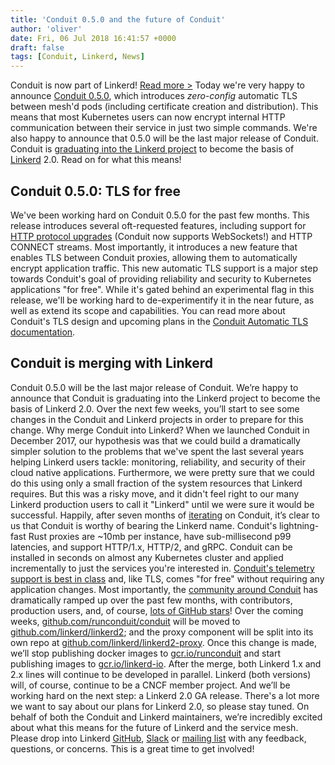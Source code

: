 ```yaml
---
title: 'Conduit 0.5.0 and the future of Conduit'
author: 'oliver'
date: Fri, 06 Jul 2018 16:41:57 +0000
draft: false
tags: [Conduit, Linkerd, News]
---
```


Conduit is now part of Linkerd! [Read more >](/2018/07/06/conduit-0-5-and-the-future/ 'Conduit is now part of Linkerd announcement') Today we're very happy to announce [Conduit 0.5.0](https://github.com/runconduit/conduit/releases/tag/v0.5.0), which introduces _zero-config_ automatic TLS between mesh'd pods (including certificate creation and distribution). This means that most Kubernetes users can now encrypt internal HTTP communication between their service in just two simple commands. We're also happy to announce that 0.5.0 will be the last major release of Conduit. Conduit is [graduating into the Linkerd project](https://github.com/linkerd/linkerd/issues/2018) to become the basis of [Linkerd](http://linkerd.io) 2.0. Read on for what this means!

## Conduit 0.5.0: TLS for free

We've been working hard on Conduit 0.5.0 for the past few months. This release introduces several oft-requested features, including support for [HTTP protocol upgrades](https://developer.mozilla.org/en-US/docs/Web/HTTP/Protocol_upgrade_mechanism) (Conduit now supports WebSockets!) and HTTP CONNECT streams. Most importantly, it introduces a new feature that enables TLS between Conduit proxies, allowing them to automatically encrypt application traffic. This new automatic TLS support is a major step towards Conduit's goal of providing reliability and security to Kubernetes applications "for free". While it's gated behind an experimental flag in this release, we'll be working hard to de-experimentify it in the near future, as well as extend its scope and capabilities. You can read more about Conduit's TLS design and upcoming plans in the [Conduit Automatic TLS documentation](https://conduit.io/automatic-tls/).

## Conduit is merging with Linkerd

Conduit 0.5.0 will be the last major release of Conduit. We’re happy to announce that Conduit is graduating into the Linkerd project to become the basis of Linkerd 2.0. Over the next few weeks, you’ll start to see some changes in the Conduit and Linkerd projects in order to prepare for this change. Why merge Conduit into Linkerd? When we launched Conduit in December 2017, our hypothesis was that we could build a dramatically simpler solution to the problems that we've spent the last several years helping Linkerd users tackle: monitoring, reliability, and security of their cloud native applications. Furthermore, we were pretty sure that we could do this using only a small fraction of the system resources that Linkerd requires. But this was a risky move, and it didn't feel right to our many Linkerd production users to call it "Linkerd" until we were sure it would be successful. Happily, after seven months of [iterating](https://blog.buoyant.io/2018/05/17/prometheus-the-right-way-lessons-learned-evolving-conduits-prometheus-integration/) on Conduit, it’s clear to us that Conduit is worthy of bearing the Linkerd name. Conduit's lightning-fast Rust proxies are ~10mb per instance, have sub-millisecond p99 latencies, and support HTTP/1.x, HTTP/2, and gRPC. Conduit can be installed in seconds on almost any Kubernetes cluster and applied incrementally to just the services you're interested in. [Conduit's telemetry support is best in class](https://blog.conduit.io/2018/04/20/conduit-0-4-0-wheres-my-traffic/) and, like TLS, comes "for free" without requiring any application changes. Most importantly, the [community around Conduit](https://github.com/runconduit/conduit/graphs/contributors) has dramatically ramped up over the past few months, with contributors, production users, and, of course, [lots of GitHub stars](http://www.timqian.com/star-history/#runconduit/conduit&linkerd/linkerd)! Over the coming weeks, [github.com/runconduit/conduit](https://github.com/runconduit/conduit) will be moved to [github.com/linkerd/linkerd2](https://github.com/linkerd/linkerd2); and the proxy component will be split into its own repo at [github.com/linkerd/linkerd2-proxy](https://github.com/linkerd/linkerd2-proxy). Once this change is made, we’ll stop publishing docker images to [gcr.io/runconduit](https://gcr.io/runconduit) and start publishing images to [gcr.io/linkerd-io](https://gcr.io/linkerd-io). After the merge, both Linkerd 1.x and 2.x lines will continue to be developed in parallel. Linkerd (both versions) will, of course, continue to be a CNCF member project. And we’ll be working hard on the next step: a Linkerd 2.0 GA release. There's a lot more we want to say about our plans for Linkerd 2.0, so please stay tuned. On behalf of both the Conduit and Linkerd maintainers, we’re incredibly excited about what this means for the future of Linkerd and the service mesh. Please drop into Linkerd [GitHub](https://github.com/linkerd/linkerd/issues/2018), [Slack](http://slack.linkerd.io) or [mailing list](https://groups.google.com/forum/#!forum/linkerd-users) with any feedback, questions, or concerns. This is a great time to get involved!
